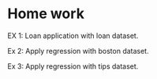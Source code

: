 # Home work
EX 1: Loan application with loan dataset.

Ex 2: Apply regression with boston dataset.

Ex 3: Apply regression with tips dataset.
